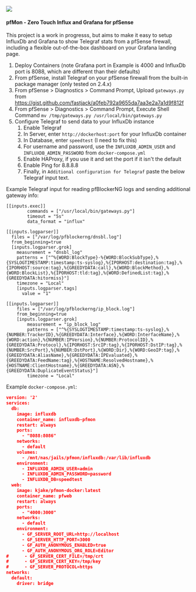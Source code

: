 ![](https://i.imgur.com/g9usDqJ.png)

#### pfMon - Zero Touch Influx and Grafana for pfSense

This project is a work in progresss, but aims to make it easy to setup InfluxDb and Grafana to show Telegraf stats from a pfSense firewall, including a flexible out-of-the-box dashboard on your Grafana landing page.

1. Deploy Containers (note Grafana port in Example is 4000 and InfluxDb port is 8088, which are different than their defaults)
1. From pfSense, install Telegraf on your pfSense firewall from the built-in package manager (only tested on 2.4.x)
1. From pfSense > Diagnostics > Command Prompt, Upload `gateways.py` from https://gist.github.com/fastjack/a0feb792a9655da7aa3e2a7a1d9f812f
1. From pfSense > Diagnostics > Command Prompt, Execute Shell Command `mv /tmp/gateways.py /usr/local/bin/gateways.py`
1. Configure Telegraf to send data to your InfluxDb instance
   1. Enable Telegraf
   1. In Server, enter `http://dockerhost:port` for your InfluxDb container 
   1. In Database, enter `speedtest` (I need to fix this)
   1. For username and password, use the `INFLUXDB_ADMIN_USER` and `INFLUXDB_ADMIN_PASSWORD` from `docker-compose.yml`
   1. Enable HAProxy, if you use it and set the port if it isn't the default
   1. Enable Ping for 8.8.8.8
   1. Finally, in `Additional configuration for Telegraf` paste the below Telegraf input text.


Example Telegraf input for reading pfBlockerNG logs and sending additional gateway info:
```
[[inputs.exec]]
        commands = ["/usr/local/bin/gateways.py"]
        timeout = "5s"
        data_format = "influx"

[[inputs.logparser]]
  files = ["/var/log/pfblockerng/dnsbl.log"]
  from_beginning=true
  [inputs.logparser.grok]
    measurement = "dnsbl_log"
    patterns = ["^%{WORD:BlockType}-%{WORD:BlockSubType},%{SYSLOGTIMESTAMP:timestamp:ts-syslog},%{IPORHOST:destination:tag},%{IPORHOST:source:tag},%{GREEDYDATA:call},%{WORD:BlockMethod},%{WORD:BlockList},%{IPORHOST:tld:tag},%{WORD:DefinedList:tag},%{GREEDYDATA:hitormiss}"]
    timezone = "Local"
    [inputs.logparser.tags]
      value = "1"

[[inputs.logparser]]
    files = ["/var/log/pfblockerng/ip_block.log"]
    from_beginning=true
    [inputs.logparser.grok]
        measurement = "ip_block_log"
        patterns = ["^%{SYSLOGTIMESTAMP:timestamp:ts-syslog},%{NUMBER:TrackerID},%{GREEDYDATA:Interface},%{WORD:InterfaceName},%{WORD:action},%{NUMBER:IPVersion},%{NUMBER:ProtocolID},%{GREEDYDATA:Protocol},%{IPORHOST:SrcIP:tag},%{IPORHOST:DstIP:tag},%{NUMBER:SrcPort},%{NUMBER:DstPort},%{WORD:Dir},%{WORD:GeoIP:tag},%{GREEDYDATA:AliasName},%{GREEDYDATA:IPEvaluated},%{GREEDYDATA:FeedName:tag},%{HOSTNAME:ResolvedHostname},%{HOSTNAME:ClientHostname},%{GREEDYDATA:ASN},%{GREEDYDATA:DuplicateEventStatus}"]
        timezone = "Local"
```


Example `docker-compose.yml`:
```json
version: '2'
services:
  db:
    image: influxdb
    container_name: influxdb-pfmon
    restart: always
    ports:
      - "8088:8086"
    networks:
      - default
    volumes:
      - /mnt/nas/jails/pfmon/influxdb:/var/lib/influxdb
    environment:
      - INFLUXDB_ADMIN_USER=admin
      - INFLUXDB_ADMIN_PASSWORD=password
      - INFLUXDB_DB=speedtest
  web:
    image: kjake/pfmon-docker:latest
    container_name: pfweb
    restart: always
    ports:
      - "4000:3000"
    networks:
      - default
    environment:
      - GF_SERVER_ROOT_URL=http://localhost
      - GF_SERVER_HTTP_PORT=3000
      - GF_AUTH_ANONYMOUS_ENABLED=true
      - GF_AUTH_ANONYMOUS_ORG_ROLE=Editor
#      - GF_SERVER_CERT_FILE=/tmp/crt
#      - GF_SERVER_CERT_KEY=/tmp/key
#      - GF_SERVER_PROTOCOL=https
networks:
  default:
    driver: bridge
```
